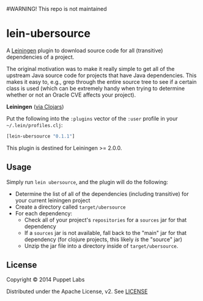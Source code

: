 #WARNING! This repo is not maintained
# lein-ubersource

A [Leiningen](https://github.com/technomancy/leiningen) plugin to download source code for all (transitive) dependencies of a project.

The original motivation was to make it really simple to get all of the upstream Java source code for projects that have Java dependencies.  This makes it easy to, e.g., grep through the entire source tree to see if a certain class is used (which can be extremely handy when trying to determine whether or not an Oracle CVE affects your project).

__Leiningen__ ([via Clojars](https://clojars.org/lein-ubersource))

Put the following into the `:plugins` vector of the `:user` profile in your `~/.lein/profiles.clj`:

```clojure
[lein-ubersource "0.1.1"]
```

This plugin is destined for Leiningen >= 2.0.0.

## Usage

Simply run `lein ubersource`, and the plugin will do the following:

* Determine the list of all of the dependencies (including transitive) for your current leiningen project
* Create a directory called `target/ubersource`
* For each dependency:
   * Check all of your project's `repositories` for a `sources` jar for that dependency
   * If a `sources` jar is not available, fall back to the "main" jar for that dependency (for clojure projects, this likely *is* the "source" jar)
   * Unzip the jar file into a directory inside of `target/ubersource`.

## License

Copyright &copy; 2014 Puppet Labs

Distributed under the Apache License, v2.  See [LICENSE](./LICENSE)
